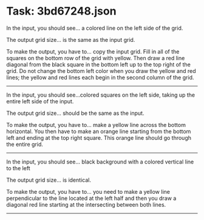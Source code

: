 # Task: 3bd67248.json

In the input, you should see... a colored line on the left side of the grid.

The output grid size... is the same as the input grid.

To make the output, you have to... copy the input grid. Fill in all of the squares on the bottom row of the grid with yellow. Then draw a red line diagonal from the black square in the bottom left up to the top right of the grid. Do not change the bottom left color when you draw the yellow and red lines; the yellow and red lines each begin in the second column of the grid.

---

In the input, you should see...colored squares on the left side, taking up the entire left side of the input.

The output grid size... should be the same as the input.

To make the output, you have to... make a yellow line across the bottom horizontal. You then have to make an orange line starting from the bottom left and ending at the top right square. This orange line should go through the entire grid.

---

In the input, you should see... black background with a colored vertical line to the left

The output grid size... is identical.

To make the output, you have to... you need to make a yellow line perpendicular to the line located at the left half and then you draw a diagonal red line starting at the intersecting between both lines.

---

